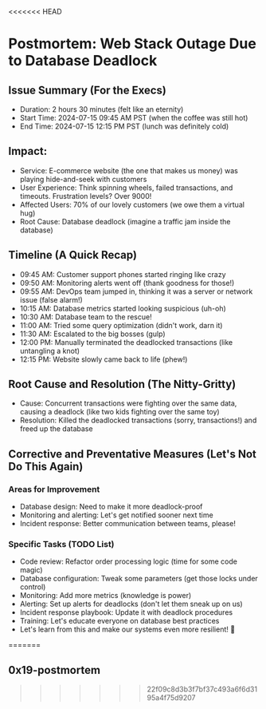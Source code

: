 <<<<<<< HEAD
# Postmortem: Web Stack Outage Due to Database Deadlock

## Issue Summary (For the Execs)
+ Duration: 2 hours 30 minutes (felt like an eternity)
+ Start Time: 2024-07-15 09:45 AM PST (when the coffee was still hot)
+ End Time: 2024-07-15 12:15 PM PST (lunch was definitely cold)   

## Impact:
+ Service: E-commerce website (the one that makes us money) was playing hide-and-seek with customers
+ User Experience: Think spinning wheels, failed transactions, and timeouts. Frustration levels? Over 9000!
+ Affected Users: 70% of our lovely customers (we owe them a virtual hug)
+ Root Cause: Database deadlock (imagine a traffic jam inside the database)  


## Timeline (A Quick Recap)
+ 09:45 AM: Customer support phones started ringing like crazy
+ 09:50 AM: Monitoring alerts went off (thank goodness for those!)
+ 09:55 AM: DevOps team jumped in, thinking it was a server or network issue (false alarm!)
+ 10:15 AM: Database metrics started looking suspicious (uh-oh)
+ 10:30 AM: Database team to the rescue!
+ 11:00 AM: Tried some query optimization (didn't work, darn it)
+ 11:30 AM: Escalated to the big bosses (gulp)
+ 12:00 PM: Manually terminated the deadlocked transactions (like untangling a knot)
+ 12:15 PM: Website slowly came back to life (phew!)   


## Root Cause and Resolution (The Nitty-Gritty)
+ Cause: Concurrent transactions were fighting over the same data, causing a deadlock (like two kids fighting over the same toy)
+ Resolution: Killed the deadlocked transactions (sorry, transactions!) and freed up the database   


## Corrective and Preventative Measures (Let's Not Do This Again)  
### Areas for Improvement
+ Database design: Need to make it more deadlock-proof
+ Monitoring and alerting: Let's get notified sooner next time
+ Incident response: Better communication between teams, please!  


### Specific Tasks (TODO List)
+ Code review: Refactor order processing logic (time for some code magic)
+ Database configuration: Tweak some parameters (get those locks under control)
+ Monitoring: Add more metrics (knowledge is power)
+ Alerting: Set up alerts for deadlocks (don't let them sneak up on us)
+ Incident response playbook: Update it with deadlock procedures
+ Training: Let's educate everyone on database best practices
+ Let's learn from this and make our systems even more resilient! 💪


=======
## 0x19-postmortem  
>>>>>>> 22f09c8d3b3f7bf37c493a6f6d3195a4f75d9207
